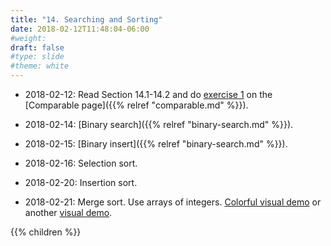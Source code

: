 ```yaml
---
title: "14. Searching and Sorting"
date: 2018-02-12T11:48:04-06:00
#weight: 
draft: false
#type: slide
#theme: white
---
```


* 2018-02-12: Read Section 14.1-14.2 and do [exercise 1](comparable) on the [Comparable page]({{% relref "comparable.md" %}}).

* 2018-02-14: [Binary search]({{% relref "binary-search.md" %}}).

* 2018-02-15: [Binary insert]({{% relref "binary-search.md" %}}).

* 2018-02-16: Selection sort.

* 2018-02-20: Insertion sort.

* 2018-02-21: Merge sort. Use arrays of integers. [Colorful visual demo](https://visualgo.net/en/sorting) or another [visual demo](http://algostructure.com/sorting/mergesort.php).

{{% children %}}

